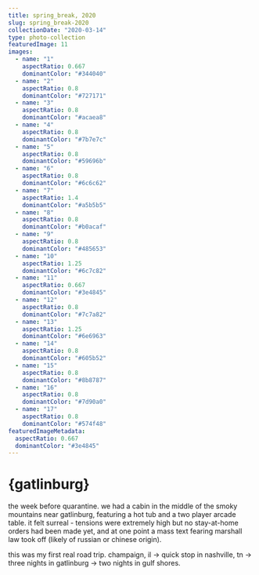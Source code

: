 ```yaml
---
title: spring_break, 2020
slug: spring_break-2020
collectionDate: "2020-03-14"
type: photo-collection
featuredImage: 11
images:
  - name: "1"
    aspectRatio: 0.667
    dominantColor: "#344040"
  - name: "2"
    aspectRatio: 0.8
    dominantColor: "#727171"
  - name: "3"
    aspectRatio: 0.8
    dominantColor: "#acaea8"
  - name: "4"
    aspectRatio: 0.8
    dominantColor: "#7b7e7c"
  - name: "5"
    aspectRatio: 0.8
    dominantColor: "#59696b"
  - name: "6"
    aspectRatio: 0.8
    dominantColor: "#6c6c62"
  - name: "7"
    aspectRatio: 1.4
    dominantColor: "#a5b5b5"
  - name: "8"
    aspectRatio: 0.8
    dominantColor: "#b0acaf"
  - name: "9"
    aspectRatio: 0.8
    dominantColor: "#485653"
  - name: "10"
    aspectRatio: 1.25
    dominantColor: "#6c7c82"
  - name: "11"
    aspectRatio: 0.667
    dominantColor: "#3e4845"
  - name: "12"
    aspectRatio: 0.8
    dominantColor: "#7c7a82"
  - name: "13"
    aspectRatio: 1.25
    dominantColor: "#6e6963"
  - name: "14"
    aspectRatio: 0.8
    dominantColor: "#605b52"
  - name: "15"
    aspectRatio: 0.8
    dominantColor: "#8b8787"
  - name: "16"
    aspectRatio: 0.8
    dominantColor: "#7d90a0"
  - name: "17"
    aspectRatio: 0.8
    dominantColor: "#574f48"
featuredImageMetadata:
  aspectRatio: 0.667
  dominantColor: "#3e4845"
---
```


# {gatlinburg}
the week before quarantine. we had a cabin in the middle of the smoky mountains near gatlinburg, featuring a hot tub and a two player arcade table. it felt surreal - tensions were extremely high but no stay-at-home orders had been made yet, and at one point a mass text fearing marshall law took off (likely of russian or chinese origin). 

this was my first real road trip. champaign, il -> quick stop in nashville, tn -> three nights in gatlinburg -> two nights in gulf shores.

